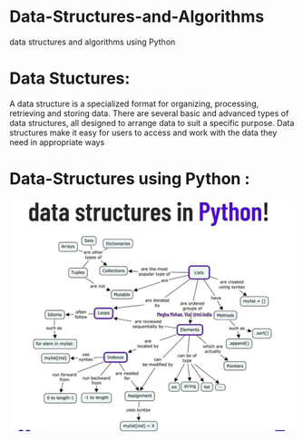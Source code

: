 # Data-Structures-and-Algorithms
data structures and algorithms using Python



# Data Stuctures:


A data structure is a specialized format for organizing, processing, retrieving and storing data. There are several basic and advanced types of data structures, all designed to arrange data to suit a specific purpose. Data structures make it easy for users to access and work with the data they need in appropriate ways


# Data-Structures using Python :

![Register](https://github.com/jitendra-meena/Data-Structures-and-Algorithms/blob/main/DSA.jpeg)